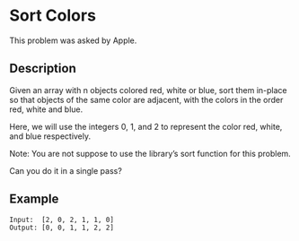 # Sort Colors

This problem was asked by Apple.

## Description

Given an array with n objects colored red, white or blue, sort them in-place so that objects of the same color are adjacent, with the colors in the order red, white and blue.

Here, we will use the integers 0, 1, and 2 to represent the color red, white, and blue respectively.

Note: You are not suppose to use the library’s sort function for this problem.

Can you do it in a single pass?

## Example

```
Input:  [2, 0, 2, 1, 1, 0]
Output: [0, 0, 1, 1, 2, 2]
```
